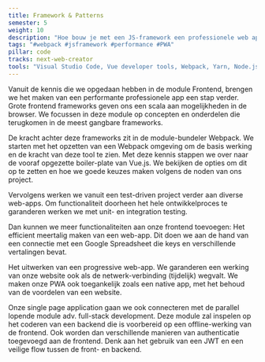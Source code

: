 ```yaml
---
title: Framework & Patterns
semester: 5
weight: 10
description: "Hoe bouw je met een JS-framework een professionele web app? State-of-the-art frontend webdevelopment werkt als een PWA, mét een virtual DOM, two-way data-binding en state-management."
tags: "#webpack #jsframework #performance #PWA"
pillar: code
tracks: next-web-creator
tools: "Visual Studio Code, Vue developer tools, Webpack, Yarn, Node.js, i18n, Vuex"
---
```


Vanuit de kennis die we opgedaan hebben in de module Frontend, brengen we het maken van een performante professionele app een stap verder.
Grote frontend frameworks geven ons een scala aan mogelijkheden in de browser. We focussen in deze module op concepten en onderdelen die terugkomen in de meest gangbare frameworks.

De kracht achter deze frameworks zit in de module-bundeler Webpack. We starten met het opzetten van een Webpack omgeving om de basis werking en de kracht van deze tool te zien.
Met deze kennis stappen we over naar de vooraf opgezette boiler-plate van Vue.js. We bekijken de opties om dit op te zetten en hoe we goede keuzes maken volgens de noden van ons project.

Vervolgens werken we vanuit een test-driven project verder aan diverse web-apps. Om functionaliteit doorheen het hele ontwikkelproces te garanderen werken we met unit- en integration testing.

Dan kunnen we meer functionaliteiten aan onze frontend toevoegen:
Het efficient meertalig maken van een web-app. Dit doen we aan de hand van een connectie met een Google Spreadsheet die keys en verschillende vertalingen bevat.

Het uitwerken van een progressive web-app. We garanderen een werking van onze website ook als de netwerk-verbinding (tijdelijk) wegvalt. We maken onze PWA ook toegankelijk zoals een native app, met het behoud van de voordelen van een website.

Onze single page application gaan we ook connecteren met de parallel lopende module adv. full-stack development. Deze module zal inspelen op het coderen van een backend die is voorbereid op een offline-werking van de frontend. Ook worden dan verschillende manieren van authenticatie toegevoegd aan de frontend. Denk aan het gebruik van een JWT en een veilige flow tussen de front- en backend.
